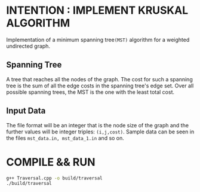 
# INTENTION : IMPLEMENT KRUSKAL ALGORITHM
Implementation of a minimum spanning tree`(MST)` algorithm for a weighted undirected graph.

## Spanning Tree
A tree that reaches all the nodes of the graph. The cost for such a spanning tree is the sum of all the edge costs in the spanning tree's edge set. Over all possible spanning trees, the MST is the one with the least total cost.

## Input Data
The file format will be an integer that is the node size of the graph and the further values will be integer triples: `(i,j,cost)`. Sample data can be seen in the files `mst_data.in, mst_data_1.in` and so on.

# COMPILE && RUN

```bash
g++ Traversal.cpp -o build/traversal
./build/traversal
```
